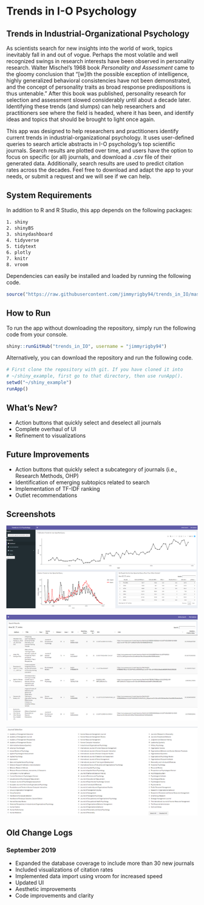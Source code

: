 Trends in I-O Psychology
================

## Trends in Industrial-Organizational Psychology

As scientists search for new insights into the world of work, topics
inevitably fall in and out of vogue. Perhaps the most volatile and well
recognized swings in research interests have been observed in
personality research. Walter Mischel’s 1968 book *Personality and
Assessment* came to the gloomy conclusion that “\[w\]ith the possible
exception of intelligence, highly generalized behavioral consistencies
have not been demonstrated, and the concept of personality traits as
broad response predispositions is thus untenable.” After this book was
published, personality research for selection and assessment slowed
considerably until about a decade later. Identifying these trends (and
slumps) can help researchers and practitioners see where the field is
headed, where it has been, and identify ideas and topics that should be
brought to light once again.

This app was designed to help researchers and practitioners identify
current trends in industrial-organizational psychology. It uses
user-defined queries to search article abstracts in I-O psychology’s top
scientific journals. Search results are plotted over time, and users
have the option to focus on specific (or all) journals, and download a
.csv file of their generated data. Additionally, search results are used
to predict citation rates across the decades. Feel free to download and
adapt the app to your needs, or submit a request and we will see if we
can help.

## System Requirements

In addition to R and R Studio, this app depends on the following
packages:

    1. shiny
    2. shinyBS
    3. shinydashboard
    4. tidyverse
    5. tidytext
    6. plotly
    7. knitr
    8. vroom

Dependencies can easily be installed and loaded by running the following
code.

``` r
source("https://raw.githubusercontent.com/jimmyrigby94/trends_in_IO/master/install_dependencies.R")
```

## How to Run

To run the app without downloading the repository, simply run the
following code from your console.

``` r
shiny::runGitHub("trends_in_IO", username = "jimmyrigby94")
```

Alternatively, you can download the repository and run the following
code.

``` r
# First clone the repository with git. If you have cloned it into
# ~/shiny_example, first go to that directory, then use runApp().
setwd("~/shiny_example")
runApp()
```

## What’s New?

  - Action buttons that quickly select and deselect all journals
  - Complete overhaul of UI
  - Refinement to visualizations

## Future Improvements

  - Action buttons that quickly select a subcategory of journals (i.e.,
    Research Methods, OHP)
  - Identification of emerging subtopics related to search
  - Implementation of TF-IDF ranking
  - Outlet recommendations

## Screenshots

![Overview](supl/dashboard.PNG)

![Instructions](supl/search_results.png)

![Trend by Publication Outlet](supl/journal%20selection.png)

## Old Change Logs

### September 2019

  - Expanded the database coverage to include more than 30 new journals
  - Included visualizations of citation rates
  - Implemented data import using vroom for increased speed
  - Updated UI
  - Aesthetic improvements
  - Code improvements and clarity

